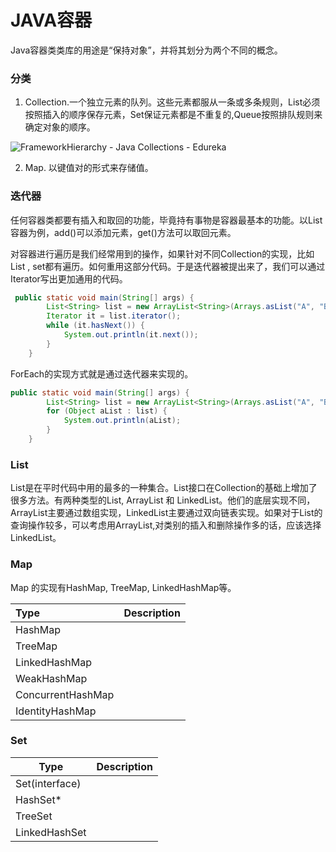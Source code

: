 # JAVA容器

Java容器类类库的用途是“保持对象”，并将其划分为两个不同的概念。

### 分类

1. Collection.一个独立元素的队列。这些元素都服从一条或多条规则，List必须按照插入的顺序保存元素，Set保证元素都是不重复的,Queue按照排队规则来确定对象的顺序。

![FrameworkHierarchy - Java Collections - Edureka](https://d1jnx9ba8s6j9r.cloudfront.net/blog/wp-content/uploads/2017/05/Collection-framework-hierarchy.png)

2. Map. 以键值对的形式来存储值。

### 迭代器

任何容器类都要有插入和取回的功能，毕竟持有事物是容器最基本的功能。以List容器为例，add()可以添加元素，get()方法可以取回元素。

对容器进行遍历是我们经常用到的操作，如果针对不同Collection的实现，比如List , set都有遍历。如何重用这部分代码。于是迭代器被提出来了，我们可以通过Iterator写出更加通用的代码。

```java
 public static void main(String[] args) {
        List<String> list = new ArrayList<String>(Arrays.asList("A", "B", "C"));
        Iterator it = list.iterator();
        while (it.hasNext()) {
            System.out.println(it.next());
        }
    }
```

ForEach的实现方式就是通过迭代器来实现的。

```java
public static void main(String[] args) {
        List<String> list = new ArrayList<String>(Arrays.asList("A", "B", "C"));
        for (Object aList : list) {
            System.out.println(aList);
        }
    }
```

### List 

List是在平时代码中用的最多的一种集合。List接口在Collection的基础上增加了很多方法。有两种类型的List, ArrayList 和 LinkedList。他们的底层实现不同，ArrayList主要通过数组实现，LinkedList主要通过双向链表实现。如果对于List的查询操作较多，可以考虑用ArrayList,对类别的插入和删除操作多的话，应该选择LinkedList。

### Map

Map 的实现有HashMap, TreeMap, LinkedHashMap等。

| Type              | Description |
| :---------------- | ----------- |
| HashMap           |             |
| TreeMap           |             |
| LinkedHashMap     |             |
| WeakHashMap       |             |
| ConcurrentHashMap |             |
| IdentityHashMap   |             |

### Set

| Type           | Description |
| -------------- | ----------- |
| Set(interface) |             |
| HashSet*       |             |
| TreeSet        |             |
| LinkedHashSet  |             |
